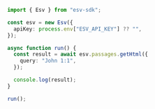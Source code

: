 <!-- Start SDK Example Usage [usage] -->
```typescript
import { Esv } from "esv-sdk";

const esv = new Esv({
  apiKey: process.env["ESV_API_KEY"] ?? "",
});

async function run() {
  const result = await esv.passages.getHtml({
    query: "John 1:1",
  });

  console.log(result);
}

run();

```
<!-- End SDK Example Usage [usage] -->
